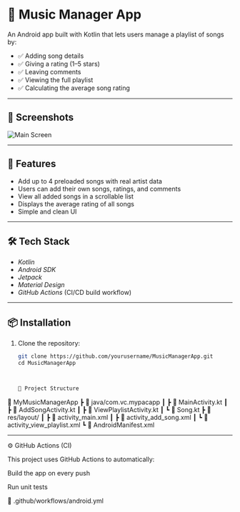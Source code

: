 # 🎵 Music Manager App

An Android app built with Kotlin that lets users manage a playlist of songs by:

- ✅ Adding song details
- ✅ Giving a rating (1–5 stars)
- ✅ Leaving comments
- ✅ Viewing the full playlist
- ✅ Calculating the average song rating

---

## 📱 Screenshots

<!-- Add screenshots here if you'd like -->
![Main Screen](screenshots/main_screen.png)

---

## 🚀 Features

- Add up to 4 preloaded songs with real artist data
- Users can add their own songs, ratings, and comments
- View all added songs in a scrollable list
- Displays the average rating of all songs
- Simple and clean UI

---

## 🛠 Tech Stack

- *Kotlin*
- *Android SDK*
- *Jetpack*
- *Material Design*
- *GitHub Actions* (CI/CD build workflow)

---

## 📦 Installation

1. Clone the repository:
   ```bash
   git clone https://github.com/yourusername/MusicManagerApp.git
   cd MusicManagerApp



   📁 Project Structure

📂 MyMusicManagerApp
 ┣ 📁 java/com.vc.mypacapp
 ┃ ┣ 📄 MainActivity.kt
 ┃ ┣ 📄 AddSongActivity.kt
 ┃ ┣ 📄 ViewPlaylistActivity.kt
 ┃ ┗ 📄 Song.kt
 ┣ 📁 res/layout/
 ┃ ┣ 📄 activity_main.xml
 ┃ ┣ 📄 activity_add_song.xml
 ┃ ┗ 📄 activity_view_playlist.xml
 ┗ 📄 AndroidManifest.xml


---

⚙ GitHub Actions (CI)

This project uses GitHub Actions to automatically:

Build the app on every push

Run unit tests


📂 .github/workflows/android.yml
